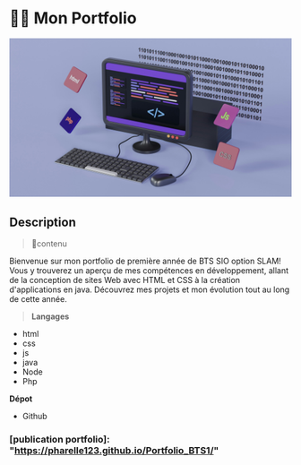 #   👩‍💻 Mon Portfolio
![alt text](growtika-yGQmjh2uOTg-unsplash.jpg)
## Description
> 📁contenu

Bienvenue sur mon portfolio de première année de BTS SIO option SLAM! Vous y trouverez un aperçu de mes compétences en développement, allant de la conception de sites Web avec HTML et CSS à la création d'applications en java. Découvrez mes projets et mon évolution tout au long de cette année.

>**Langages**
 * html
 * css
 * js
 * java
 * Node
 * Php

**Dépot**
 * Github

 ### [publication portfolio]: "https://pharelle123.github.io/Portfolio_BTS1/"